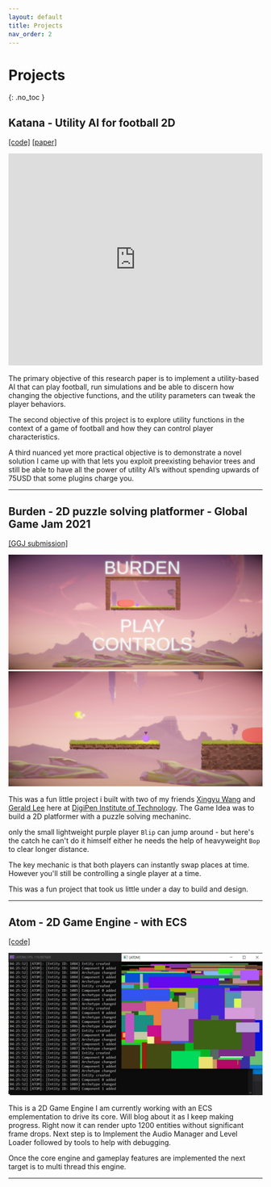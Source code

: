 ```yaml
---
layout: default
title: Projects
nav_order: 2
---
```


# Projects
{: .no_toc }

## Katana - Utility AI for football 2D 
[[code]](https://github.com/auxeon/katana-utility-ai) [[paper]](https://github.com/auxeon/katana-utility-ai/blob/main/KatanaResearchPaper.pdf)

<iframe width="100%" height="420" src="https://www.youtube.com/embed/rBCwW9KNq9A" frameborder="0" allow="accelerometer; autoplay; clipboard-write; encrypted-media; gyroscope; picture-in-picture" allowfullscreen></iframe>

The primary objective of this research paper is to implement a utility-based AI that can play football, run simulations and be able to discern how changing the objective functions, and the utility parameters can tweak the player behaviors.

The second objective of this project is to explore utility functions in the context of a game of football and how they can control player characteristics.

A third nuanced yet more practical objective is to demonstrate a novel solution I came up with that lets you exploit preexisting behavior trees and still be able to have all the power of utility AI’s without spending upwards of 75USD that some plugins charge you.

---

## Burden - 2D puzzle solving platformer - Global Game Jam 2021
[[GGJ submission]](https://globalgamejam.org/2021/games/burden-4)

![Burden Menu](/files/burden_menu.jpg) ![[Burden Level 01]](/files/burden_level01.jpg)

This was a fun little project i built with two of my friends [Xingyu Wang](https://github.com/cjmms) and [Gerald Lee](https://github.com/gerald-lee) here at [DigiPen Institute of Technology](https://www.digipen.edu).
The Game Idea was to build a 2D platformer with a puzzle solving mechaninc.

only the small lightweight purple player ```Blip``` can jump around - but here's the catch he can't do it himself either 
he needs the help of heavyweight ```Bop``` to clear longer distance.

The key mechanic is that both players can instantly swap places at time. However you'll still be controlling a single player at a time.

This was a fun project that took us little under a day to build and design.

---

## Atom - 2D Game Engine - with ECS
[[code]](https://github.com/auxeon/Atom)

![Atom Engine](/files/ae_rectangles.jpg)

This is a 2D Game Engine I am currently working with an ECS emplementation to drive its core. Will blog about it as I keep making progress. Right now it can render upto 1200 entities without significant frame drops. Next step is to Implement the Audio Manager and Level Loader followed by tools to help with debugging.

Once the core engine and gameplay features are implemented the next target is to multi thread this engine.

--- 